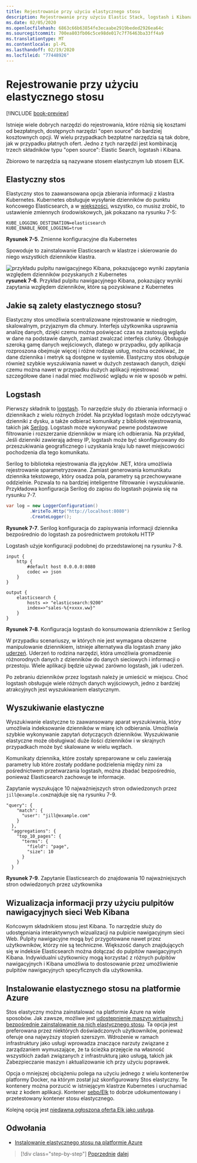 ```yaml
---
title: Rejestrowanie przy użyciu elastycznego stosu
description: Rejestrowanie przy użyciu Elastic Stack, logstash i Kibana
ms.date: 02/05/2020
ms.openlocfilehash: 6863c66b63854fe3ecaabe2919beded2926ea64c
ms.sourcegitcommit: 700ea803fb06c5ce98de017c7f76463ba33ff4a9
ms.translationtype: MT
ms.contentlocale: pl-PL
ms.lasthandoff: 02/19/2020
ms.locfileid: "77448926"
---
```

# <a name="logging-with-elastic-stack"></a>Rejestrowanie przy użyciu elastycznego stosu

[!INCLUDE [book-preview](../../../includes/book-preview.md)]

Istnieje wiele dobrych narzędzi do rejestrowania, które różnią się kosztami od bezpłatnych, dostępnych narzędzi "open source" do bardziej kosztownych opcji. W wielu przypadkach bezpłatne narzędzia są tak dobre, jak w przypadku płatnych ofert. Jedno z tych narzędzi jest kombinacją trzech składników typu "open source": Elastic Search, logstash i Kibana.

Zbiorowo te narzędzia są nazywane stosem elastycznym lub stosem ELK.

## <a name="elastic-stack"></a>Elastyczny stos

Elastyczny stos to zaawansowana opcja zbierania informacji z klastra Kubernetes. Kubernetes obsługuje wysyłanie dzienników do punktu końcowego Elasticsearch, a w [większości](https://kubernetes.io/docs/tasks/debug-application-cluster/logging-elasticsearch-kibana/), wszystko, co musisz zrobić, to ustawienie zmiennych środowiskowych, jak pokazano na rysunku 7-5:

```kubernetes
KUBE_LOGGING_DESTINATION=elasticsearch
KUBE_ENABLE_NODE_LOGGING=true
```

**Rysunek 7-5**. Zmienne konfiguracyjne dla Kubernetes

Spowoduje to zainstalowanie Elasticsearch w klastrze i skierowanie do niego wszystkich dzienników klastra.

![przykładu pulpitu nawigacyjnego Kibana, pokazującego wyniki zapytania względem dzienników pozyskanych z Kubernetes](./media/kibana-dashboard.png)
**rysunek 7-6**. Przykład pulpitu nawigacyjnego Kibana, pokazujący wyniki zapytania względem dzienników, które są pozyskiwane z Kubernetes

## <a name="what-are-the-advantages-of-elastic-stack"></a>Jakie są zalety elastycznego stosu?

Elastyczny stos umożliwia scentralizowane rejestrowanie w niedrogim, skalowalnym, przyjaznym dla chmury. Interfejs użytkownika usprawnia analizę danych, dzięki czemu można poświęcać czas na zastosują wglądu w dane na podstawie danych, zamiast zwalczać interfejs clunky. Obsługuje szeroką gamę danych wejściowych, dlatego w przypadku, gdy aplikacja rozproszona obejmuje więcej i różne rodzaje usług, można oczekiwać, że dane dziennika i metryk są dostępne w systemie. Elastyczny stos obsługuje również szybkie wyszukiwania nawet w dużych zestawach danych, dzięki czemu można nawet w przypadku dużych aplikacji rejestrować szczegółowe dane i nadal mieć możliwość wglądu w nie w sposób w pełni.

## <a name="logstash"></a>Logstash

Pierwszy składnik to [logstash](https://www.elastic.co/products/logstash). To narzędzie służy do zbierania informacji o dziennikach z wielu różnych źródeł. Na przykład logstash może odczytywać dzienniki z dysku, a także odbierać komunikaty z bibliotek rejestrowania, takich jak [Serilog](https://serilog.net/). Logstash może wykonywać pewne podstawowe filtrowanie i rozszerzanie dzienników w miarę ich odbierania. Na przykład, Jeśli dzienniki zawierają adresy IP, logstash może być skonfigurowany do przeszukiwania geograficznego i uzyskania kraju lub nawet miejscowości pochodzenia dla tego komunikatu.

Serilog to biblioteka rejestrowania dla języków .NET, która umożliwia rejestrowanie sparametryzowane. Zamiast generowania komunikatu dziennika tekstowego, który osadza pola, parametry są przechowywane oddzielnie. Pozwala to na bardziej inteligentne filtrowanie i wyszukiwanie. Przykładowa konfiguracja Serilog do zapisu do logstash pojawia się na rysunku 7-7.

```csharp
var log = new LoggerConfiguration()
         .WriteTo.Http("http://localhost:8080")
         .CreateLogger();
```

**Rysunek 7-7**. Serilog konfiguracja do zapisywania informacji dziennika bezpośrednio do logstash za pośrednictwem protokołu HTTP

Logstash użyje konfiguracji podobnej do przedstawionej na rysunku 7-8.

```
input {
    http {
        #default host 0.0.0.0:8080
        codec => json
    }
}

output {
    elasticsearch {
        hosts => "elasticsearch:9200"
        index=>"sales-%{+xxxx.ww}"
    }
}
```

**Rysunek 7-8**. Konfiguracja logstash do konsumowania dzienników z Serilog

W przypadku scenariuszy, w których nie jest wymagana obszerne manipulowanie dziennikiem, istnieje alternatywa dla logstash znany jako [uderzeń](https://www.elastic.co/products/beats). Uderzeń to rodzina narzędzi, która umożliwia gromadzenie różnorodnych danych z dzienników do danych sieciowych i informacji o przestoju. Wiele aplikacji będzie używać zarówno logstash, jak i uderzeń.

Po zebraniu dzienników przez logstash należy je umieścić w miejscu. Choć logstash obsługuje wiele różnych danych wyjściowych, jedno z bardziej atrakcyjnych jest wyszukiwaniem elastycznym.

## <a name="elastic-search"></a>Wyszukiwanie elastyczne

Wyszukiwanie elastyczne to zaawansowany aparat wyszukiwania, który umożliwia indeksowanie dzienników w miarę ich odbierania. Umożliwia szybkie wykonywanie zapytań dotyczących dzienników. Wyszukiwanie elastyczne może obsługiwać duże ilości dzienników i w skrajnych przypadkach może być skalowane w wielu węzłach.

Komunikaty dziennika, które zostały spreparowane w celu zawierają parametry lub które zostały poddane podzielenia między nimi za pośrednictwem przetwarzania logstash, można zbadać bezpośrednio, ponieważ Elasticsearch zachowuje te informacje.

Zapytanie wyszukujące 10 najważniejszych stron odwiedzonych przez `jill@example.com`znajduje się na rysunku 7-9.

```
"query": {
    "match": {
      "user": "jill@example.com"
    }
  },
  "aggregations": {
    "top_10_pages": {
      "terms": {
        "field": "page",
        "size": 10
      }
    }
  }
```

**Rysunek 7-9**. Zapytanie Elasticsearch do znajdowania 10 najważniejszych stron odwiedzonych przez użytkownika

## <a name="visualizing-information-with-kibana-web-dashboards"></a>Wizualizacja informacji przy użyciu pulpitów nawigacyjnych sieci Web Kibana

Końcowym składnikiem stosu jest Kibana. To narzędzie służy do udostępniania interaktywnych wizualizacji na pulpicie nawigacyjnym sieci Web. Pulpity nawigacyjne mogą być przygotowane nawet przez użytkowników, którzy nie są techniczne. Większość danych znajdujących się w indeksie Elasticsearch można dołączać do pulpitów nawigacyjnych Kibana. Indywidualni użytkownicy mogą korzystać z różnych pulpitów nawigacyjnych i Kibana umożliwia to dostosowanie przez umożliwienie pulpitów nawigacyjnych specyficznych dla użytkownika.

## <a name="installing-elastic-stack-on-azure"></a>Instalowanie elastycznego stosu na platformie Azure

Stos elastyczny można zainstalować na platformie Azure na wiele sposobów. Jak zawsze, możliwe jest [udostępnienie maszyn wirtualnych i bezpośrednie zainstalowanie na nich elastycznego stosu](https://docs.microsoft.com/azure/virtual-machines/linux/tutorial-elasticsearch). Ta opcja jest preferowana przez niektórych doświadczonych użytkowników, ponieważ oferuje ona najwyższy stopień szerszym. Wdrożenie w ramach infrastruktury jako usługi wprowadza znaczące narzuty związane z zarządzaniem wymuszające, że ta ścieżka przejęcie na własność wszystkich zadań związanych z infrastrukturą jako usługą, takich jak Zabezpieczanie maszyn i aktualizowanie ich przy użyciu poprawek.

Opcja o mniejszej obciążeniu polega na użyciu jednego z wielu kontenerów platformy Docker, na którym został już skonfigurowany Stos elastyczny. Te kontenery można porzucić w istniejącym klastrze Kubernetes i uruchamiać wraz z kodem aplikacji. Kontener [sebp/Elk](https://elk-docker.readthedocs.io/) to dobrze udokumentowany i przetestowany kontener stosu elastycznego.

Kolejną opcją jest [niedawna ogłoszona oferta Elk jako usługa](https://devops.com/logz-io-unveils-azure-open-source-elk-monitoring-solution/).

## <a name="references"></a>Odwołania

- [Instalowanie elastycznego stosu na platformie Azure](https://docs.microsoft.com/azure/virtual-machines/linux/tutorial-elasticsearch)

>[!div class="step-by-step"]
>[Poprzednie](observability-patterns.md)
>[dalej](monitoring-azure-kubernetes.md)
